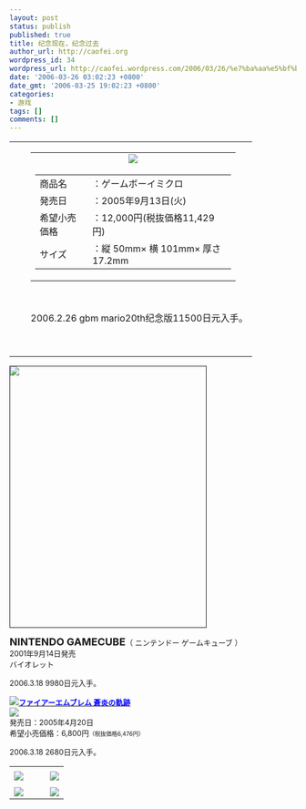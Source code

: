 ```yaml
---
layout: post
status: publish
published: true
title: 纪念现在，纪念过去
author_url: http://caofei.org
wordpress_id: 34
wordpress_url: http://caofei.wordpress.com/2006/03/26/%e7%ba%aa%e5%bf%b5%e7%8e%b0%e5%9c%a8%ef%bc%8c%e7%ba%aa%e5%bf%b5%e8%bf%87%e5%8e%bb
date: '2006-03-26 03:02:23 +0800'
date_gmt: '2006-03-25 19:02:23 +0800'
categories:
- 游戏
tags: []
comments: []
---
```

<div id="msgcns!66CD003054696B87!797" class="bvMsg">
<div>
<div>
<table cellspacing="0" cellpadding="0" width="606" border="0">
<tbody>
<tr>
<td width="13"></td>
<td valign="top" align="middle"><a href="http://spaces.msn.com/mmm2006-03-03_18.09/hardware/gbasp/index.html"></a></p>
<table cellspacing="0" cellpadding="0" width="580" border="0">
<tbody>
<tr>
<td valign="top" align="middle" width="344"><img src="http://tk.files.storage.msn.com/x1pgoHCJCnTYmFvvFNyBEbRivrUOTJHkaVmxrqc-ogJmxwlJkTCQWlr4TPVxo2ijYx-kNQzAoqdWXX8peRIT8KriSpJbZN9DE4dKW7m-T6X8P7M4Yr4xSnGynQcQF-2PXqU8368m58b7DU" /><a href="http://spaces.msn.com/mmm2006-03-03_18.09/hardware/micro/index.html"><br /></a></p>
<table cellspacing="2" cellpadding="0" border="0">
<tbody>
<tr>
<td>商品名</td>
<td>：ゲームボーイミクロ</td>
</tr>
<tr>
<td>発売日</td>
<td>：2005年9月13日(火)</td>
</tr>
<tr>
<td>希望小売価格</td>
<td>：12,000円<span>(税抜価格11,429円)</span></td>
</tr>
<tr>
<td>サイズ</td>
<td>：縦 50mm× 横 101mm× 厚さ17.2mm</td>
</tr>
</tbody>
</table>
</td>
</tr>
</tbody>
</table>
<p> </p>
<p align="left">2006.2.26 gbm mario20th纪念版11500日元入手。</p>
<p align="left"> </p>
</td>
</tr>
</tbody>
</table>
</div>
<div style="border-right:1px solid;border-top:1px solid;left:133px;overflow:hidden;border-left:1px solid;width:344px;border-bottom:1px solid;top:0;height:458px;"><img src="http://tk.files.storage.msn.com/x1pgoHCJCnTYmFvvFNyBEbRiiNcHFylGudBaX07hFpCUdrzBTcnPPYE94Oe7oHLqnLejpWgnio-YHcWDprD_QD9eD-duC_7VXgKOk_gA5IxbTRPRgT3dvfwEKuxUHDQkO71I1T0S0N6dUE" /></div>
<p></p>
<p><font size="2"><font size="4"><strong>NINTENDO GAMECUBE</strong></font><font size="2">（ ニンテンドー ゲームキューブ ）</font><br /></font><font size="2">2001年9月14日発売<br />バイオレット</font></p>
<p><font size="2">2006.3.18 9980日元入手。</font></p>
<p><font size="2"><img src="http://tk.files.storage.msn.com/x1pgoHCJCnTYmFvvFNyBEbRincHF7QVrDDpUD6l4FhtevWOyv9AgMYuhGDMfe4RQ_laQK4dNxlLNjk2d7gO0oUBvbqSLznVbPfLQPPHrfppyEkU5ZGjZkTdHZMpZR0laRu47sPbsqP58Io" /><a href="http://spaces.msn.com/gfej/index.html"><strong><u><font color="#0000ff">ファイアーエムブレム 蒼炎の軌跡</font></u></strong></a><br /><strong><u><font color="#0000ff"><img src="http://spaces.msn.com/blank.gif" border="0" /><br /></font></u></strong><font size="2">発売日：2005年4月20日<br />希望小売価格：6,800円<font size="1">（税抜価格6,476円）</font></font></font></p>
<p><font size="2">2006.3.18 2680日元入手。</font></p>
</div>
</div>
<table cellspacing="0" border="0">
<tr>
<td></td>
</tr>
<tr>
<td valign="top"><a href="http://byfiles.storage.live.com/y1pYHVZ5DhDgsJRnBfgAZ20Nf4YeNV_h6-mND9QlEvtLcZltT6Q5G9H5eOzx_m08DCz91SG7pFEIj8" target="_blank" rel="WLPP;url=http://byfiles.storage.live.com/y1pYHVZ5DhDgsJRnBfgAZ20Nf4YeNV_h6-mND9QlEvtLcZltT6Q5G9H5eOzx_m08DCz91SG7pFEIj8;cnsid=cns&#033;66CD003054696B87&#033;799"><img src="http://byfiles.storage.live.com/y1pYHVZ5DhDgsJRnBfgAZ20NV_TAGxp8IxqMJz45MfZYoomtyTkwj3-UyjlK_Nvn-EcgbeP0uDdIxQ" border="0" /></a></td>
<td width="15"></td>
<td valign="top"><a href="http://byfiles.storage.live.com/y1pSMLA7KcZUCm7ItNiZKnlazWwTQXoVM9I4ToWurthnXLXfGrcpiV7mXHL5InpLxuo311B2DciM84" target='_blank' rel="WLPP;url=http://byfiles.storage.live.com/y1pSMLA7KcZUCm7ItNiZKnlazWwTQXoVM9I4ToWurthnXLXfGrcpiV7mXHL5InpLxuo311B2DciM84;cnsid=cns&#033;66CD003054696B87&#033;802"><img src="http://byfiles.storage.live.com/y1pSMLA7KcZUCm7ItNiZKnla-vMH0eCEHf17TpCu3Vz3FddsIFLqtzHacYpyu2NBQMsV5ES7NzteYI" border="0" /></a></td>
</tr>
<tr>
<td></td>
</tr>
<tr>
<td valign="top"><a href="http://byfiles.storage.live.com/y1pj9QxsaX0DAP14n7TnT5FILs34DnBCAn99fWMqbZ4SSXgosZ9qU-9tpxz-Ug0iPm6BTtoBGvx0Lk" target="_blank" rel="WLPP;url=http://byfiles.storage.live.com/y1pj9QxsaX0DAP14n7TnT5FILs34DnBCAn99fWMqbZ4SSXgosZ9qU-9tpxz-Ug0iPm6BTtoBGvx0Lk;cnsid=cns&#033;66CD003054696B87&#033;798"><img src="http://byfiles.storage.live.com/y1pj9QxsaX0DAP14n7TnT5FIMcgBCjyB27dpTYrpDkT5UC9uJ_a1Pm_tTzLLFi9PrKZA3YPT5bbjwY" border="0" /></a></td>
<td width="15"></td>
<td valign="top"><a href="http://byfiles.storage.live.com/y1pnn_K7J8I3HnKYHkt3mjhEhCm7YBTY3njuZAEQpQ0-31Mxwra4c_gyybcICwP3kxaOEHxtC6mgns" target='_blank' rel="WLPP;url=http://byfiles.storage.live.com/y1pnn_K7J8I3HnKYHkt3mjhEhCm7YBTY3njuZAEQpQ0-31Mxwra4c_gyybcICwP3kxaOEHxtC6mgns;cnsid=cns&#033;66CD003054696B87&#033;801"><img src="http://byfiles.storage.live.com/y1pnn_K7J8I3HnKYHkt3mjhEnX8IPhtHG4O4SLKzf8eOm-UU31a8H4eJzxJFx-KQWPfAy0fO-iLVm0" border="0" /></a></td>
</tr>
</table>
